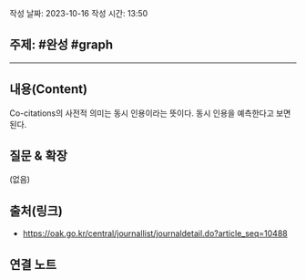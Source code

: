 작성 날짜: 2023-10-16
작성 시간: 13:50

## 주제: #완성  #graph

----
## 내용(Content)
Co-citations의 사전적 의미는 동시 인용이라는 뜻이다. 동시 인용을 예측한다고 보면 된다.

## 질문 & 확장

(없음)

## 출처(링크)
- https://oak.go.kr/central/journallist/journaldetail.do?article_seq=10488

## 연결 노트











